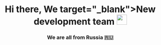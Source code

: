 
<h1 align="center">Hi there, We target="_blank">New development team</a> 
<img src="https://github.com/blackcater/blackcater/raw/main/images/Hi.gif" height="32"/></h1>
<h3 align="center">We are all from Russia 🇷🇺</h3>
